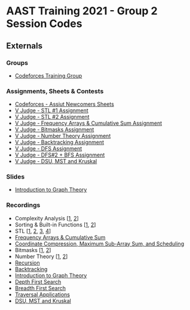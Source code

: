 # AAST Training 2021 - Group 2 Session Codes

## Externals

### Groups

- [Codeforces Training Group](https://codeforces.com/group/NyeqaAF1Zx/blog)
### Assignments, Sheets & Contests

- [Codeforces - Assiut Newcomers Sheets](https://codeforces.com/group/MWSDmqGsZm/contests)
- [V Judge - STL #1 Assignment](https://vjudge.net/contest/426577)
- [V Judge - STL #2 Assignment](https://vjudge.net/contest/428262)
- [V Judge - Frequency Arrays & Cumulative Sum Assignment](https://vjudge.net/contest/429236)
- [V Judge - Bitmasks Assignment](https://vjudge.net/contest/439955)
- [V Judge - Number Theory Assignment](https://vjudge.net/contest/441250)
- [V Judge - Backtracking Assignment](https://vjudge.net/contest/442432)
- [V Judge - DFS Assignment](https://vjudge.net/contest/446288)
- [V Judge - DFS#2 + BFS Assignment](https://vjudge.net/contest/447938)
- [V Judge - DSU, MST and Kruskal](https://vjudge.net/contest/449813)

### Slides

- [Introduction to Graph Theory](https://slides.com/muhammadmagdi/graph-intro)

### Recordings

- Complexity Analysis [[1](https://youtu.be/wEbdQeVwLlo), [2](https://youtu.be/o5zf5oVHtn0)]
- Sorting & Built-in Functions [[1](https://youtu.be/ANlDiMeyxSE), [2](https://youtu.be/MxpuXqNypBE)]
- STL [[1](https://youtu.be/Uh2hnrjO26o), [2](https://youtu.be/JdP77eojCpU), [3](https://youtu.be/u6WuKiOfLJo), [4](https://youtu.be/3sqOmhtH5SA)]
- [Frequency Arrays & Cumulative Sum](https://youtu.be/GXBdU5NReeg)
- [Coordinate Compression, Maximum Sub-Array Sum, and Scheduling](https://youtu.be/ZTnQSFRWf8w)
- Bitmasks [[1](https://youtu.be/Q4RA5N8xhh8), [2](https://youtu.be/t3W-zCx1OJ8)]
- Number Theory [[1](https://youtu.be/heRWrCIQFzQ), [2](https://youtu.be/j-7GfALqr-A)]
- [Recursion](https://youtu.be/BBENTqZTjzc)
- [Backtracking](https://youtu.be/B_dar92mGwQ)
- [Introduction to Graph Theory](https://youtu.be/pU5PDOmM1cw)
- [Depth First Search](https://youtu.be/8SaE3XfwJZg)
- [Breadth First Search](https://youtu.be/iJOB2lo39n0)
- [Traversal Applications](https://youtu.be/MUWWuGacWF4)
- [DSU, MST and Kruskal](https://youtu.be/7jqL6flohXE)
